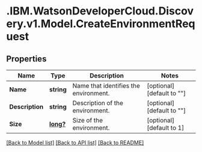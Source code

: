 # .IBM.WatsonDeveloperCloud.Discovery.v1.Model.CreateEnvironmentRequest
## Properties

Name | Type | Description | Notes
------------ | ------------- | ------------- | -------------
**Name** | **string** | Name that identifies the environment. | [optional] [default to ""]
**Description** | **string** | Description of the environment. | [optional] [default to ""]
**Size** | [**long?**](Long.md) | Size of the environment. | [optional] [default to 1]

[[Back to Model list]](../README.md#documentation-for-models) [[Back to API list]](../README.md#documentation-for-api-endpoints) [[Back to README]](../README.md)

